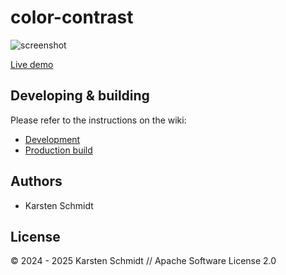 # color-contrast

![screenshot](https://raw.githubusercontent.com/thi-ng/umbrella/develop/assets/examples/color-contrast.avif)

[Live demo](http://demo.thi.ng/umbrella/color-contrast/)

## Developing & building

Please refer to the instructions on the wiki:

- [Development](https://github.com/thi-ng/umbrella/wiki/Development-mode-for-examples-using-thi.ng-meta%E2%80%90css)
- [Production build](https://github.com/thi-ng/umbrella/wiki/Example-build-instructions)

## Authors

- Karsten Schmidt

## License

&copy; 2024 - 2025 Karsten Schmidt // Apache Software License 2.0
